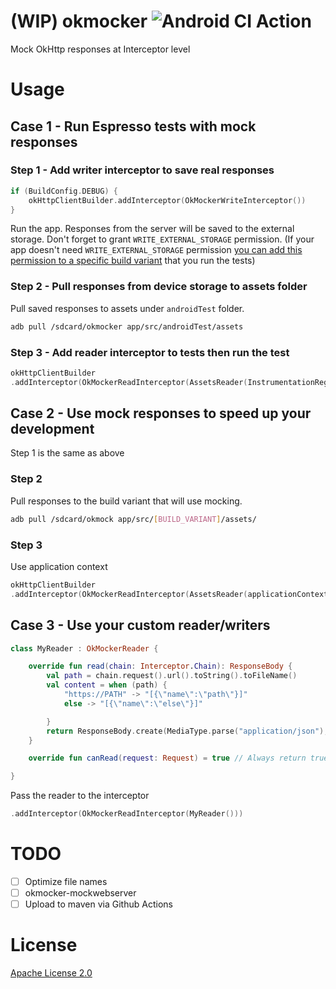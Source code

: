 # (WIP) okmocker ![Android CI Action](https://github.com/faruktoptas/okmocker/workflows/Android%20CI/badge.svg)

Mock OkHttp responses at Interceptor level

# Usage

## Case 1 - Run Espresso tests with mock responses
### Step 1 - Add writer interceptor to save real responses
```kotlin
if (BuildConfig.DEBUG) {
    okHttpClientBuilder.addInterceptor(OkMockerWriteInterceptor())
}
```
Run the app. Responses from the server will be saved to the external storage. Don't forget to grant `WRITE_EXTERNAL_STORAGE` permission. (If your app doesn't need `WRITE_EXTERNAL_STORAGE` permission [you can add this permission to a specific build variant](https://medium.com/android-bits/implement-build-variant-specific-permissions-a330540871b0) that you run the tests)

### Step 2 - Pull responses from device storage to assets folder
Pull saved responses to assets under `androidTest` folder.
```bash
adb pull /sdcard/okmocker app/src/androidTest/assets
```

### Step 3 - Add reader interceptor to tests then run the test
```kotlin
okHttpClientBuilder
.addInterceptor(OkMockerReadInterceptor(AssetsReader(InstrumentationRegistry.getContext().assets)))
```

## Case 2 - Use mock responses to speed up your development
Step 1 is the same as above
 
### Step 2 
Pull responses to the build variant that will use mocking.
```bash
adb pull /sdcard/okmock app/src/[BUILD_VARIANT]/assets/
````
### Step 3
Use application context
```kotlin
okHttpClientBuilder
.addInterceptor(OkMockerReadInterceptor(AssetsReader(applicationContext.assets)))
```

## Case 3 - Use your custom reader/writers
```kotlin
class MyReader : OkMockerReader {

    override fun read(chain: Interceptor.Chain): ResponseBody {
        val path = chain.request().url().toString().toFileName()
        val content = when (path) {
            "https://PATH" -> "[{\"name\":\"path\"}]"
            else -> "[{\"name\":\"else\"}]"

        }
        return ResponseBody.create(MediaType.parse("application/json"), content)
    }

    override fun canRead(request: Request) = true // Always return true

}
```

Pass the reader to the interceptor

```kotlin
.addInterceptor(OkMockerReadInterceptor(MyReader()))
```

# TODO
- [ ] Optimize file names
- [ ] okmocker-mockwebserver
- [ ] Upload to maven via Github Actions

# License
[Apache License 2.0](https://github.com/faruktoptas/okmocker/blob/master/LICENSE)
